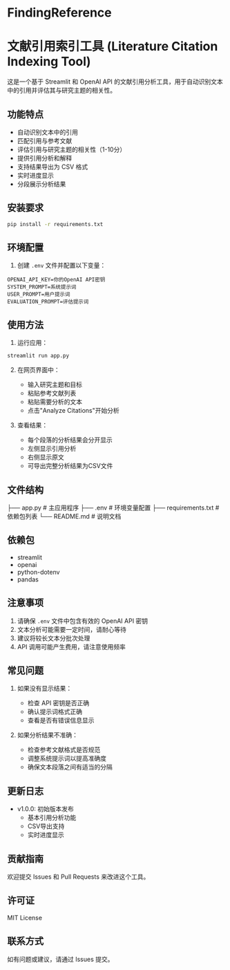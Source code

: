 # FindingReference
# 文献引用索引工具 (Literature Citation Indexing Tool)

这是一个基于 Streamlit 和 OpenAI API 的文献引用分析工具，用于自动识别文本中的引用并评估其与研究主题的相关性。

## 功能特点

- 自动识别文本中的引用
- 匹配引用与参考文献
- 评估引用与研究主题的相关性（1-10分）
- 提供引用分析和解释
- 支持结果导出为 CSV 格式
- 实时进度显示
- 分段展示分析结果

## 安装要求

```bash
pip install -r requirements.txt
```

## 环境配置

1. 创建 `.env` 文件并配置以下变量：

```env
OPENAI_API_KEY=你的OpenAI API密钥
SYSTEM_PROMPT=系统提示词
USER_PROMPT=用户提示词
EVALUATION_PROMPT=评估提示词
```

## 使用方法

1. 运行应用：
```bash
streamlit run app.py
```

2. 在网页界面中：
   - 输入研究主题和目标
   - 粘贴参考文献列表
   - 粘贴需要分析的文本
   - 点击"Analyze Citations"开始分析

3. 查看结果：
   - 每个段落的分析结果会分开显示
   - 左侧显示引用分析
   - 右侧显示原文
   - 可导出完整分析结果为CSV文件

## 文件结构
├── app.py # 主应用程序
├── .env # 环境变量配置
├── requirements.txt # 依赖包列表
└── README.md # 说明文档
## 依赖包

- streamlit
- openai
- python-dotenv
- pandas

## 注意事项

1. 请确保 `.env` 文件中包含有效的 OpenAI API 密钥
2. 文本分析可能需要一定时间，请耐心等待
3. 建议将较长文本分批次处理
4. API 调用可能产生费用，请注意使用频率

## 常见问题

1. 如果没有显示结果：
   - 检查 API 密钥是否正确
   - 确认提示词格式正确
   - 查看是否有错误信息显示

2. 如果分析结果不准确：
   - 检查参考文献格式是否规范
   - 调整系统提示词以提高准确度
   - 确保文本段落之间有适当的分隔

## 更新日志

- v1.0.0: 初始版本发布
  - 基本引用分析功能
  - CSV导出支持
  - 实时进度显示

## 贡献指南

欢迎提交 Issues 和 Pull Requests 来改进这个工具。

## 许可证

MIT License

## 联系方式

如有问题或建议，请通过 Issues 提交。
